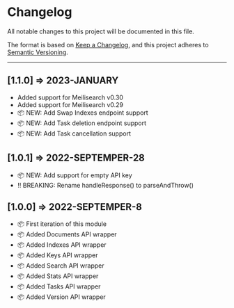 # Changelog

All notable changes to this project will be documented in this file.

The format is based on [Keep a Changelog](https://keepachangelog.com/en/1.0.0/),
and this project adheres to [Semantic Versioning](https://semver.org/spec/v2.0.0.html).

----

## [1.1.0] => 2023-JANUARY

* Added support for Meilisearch v0.30
* Added support for Meilisearch v0.29
* 📦 NEW: Add Swap Indexes endpoint support
* 📦 NEW: Add Task deletion endpoint support
* 📦 NEW: Add Task cancellation support

## [1.0.1] => 2022-SEPTEMPER-28

* 📦 NEW: Add support for empty API key 
* ‼ BREAKING: Rename handleResponse() to parseAndThrow() 

## [1.0.0] => 2022-SEPTEMPER-8

* 📦 First iteration of this module
* 📦 Added Documents API wrapper
* 📦 Added Indexes API wrapper
* 📦 Added Keys API wrapper
* 📦 Added Search API wrapper
* 📦 Added Stats API wrapper
* 📦 Added Tasks API wrapper
* 📦 Added Version API wrapper